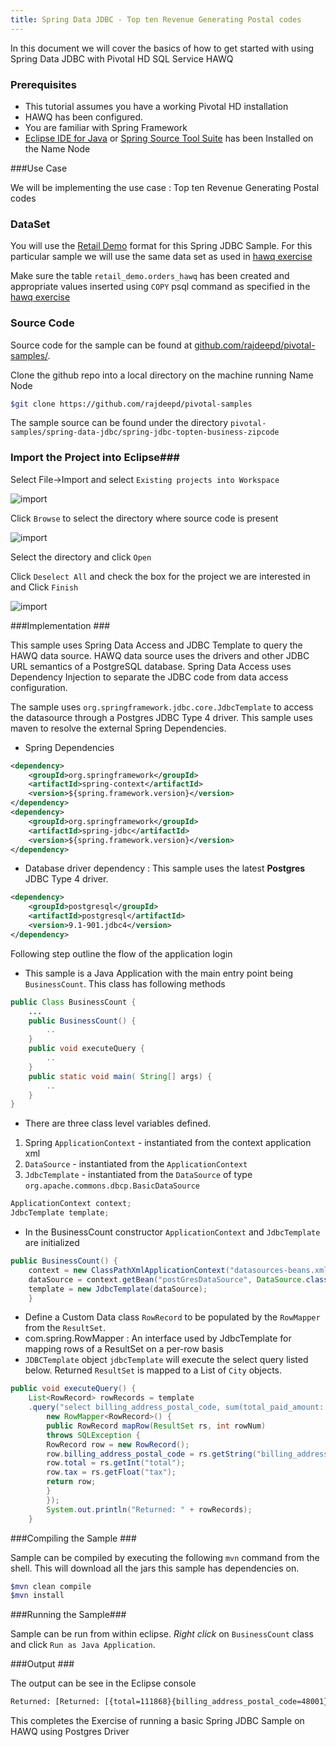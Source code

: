 ```yaml
---
title: Spring Data JDBC - Top ten Revenue Generating Postal codes    
---
```


In this document we will cover the basics of how to get started with using Spring Data JDBC with Pivotal HD SQL Service HAWQ

### Prerequisites

*  This tutorial assumes you have a working Pivotal HD installation
*  HAWQ has been configured.
*  You are familiar with Spring Framework
*  [Eclipse IDE for Java](http://www.eclipse.org) or [Spring Source Tool Suite](http://www.springsource.org/sts) has been Installed on the Name Node

###Use Case

We will be implementing the use case : Top ten Revenue Generating Postal codes

### DataSet

You will use the [Retail Demo](/getting-started/dataset.html) format for this Spring JDBC Sample. For this particular sample we will use the same data set as used in [hawq exercise](/getting-started/hawq/internal-tables.html)

Make sure the table `retail_demo.orders_hawq` has been created and appropriate values inserted using `COPY` psql command as specified in the [hawq exercise](/getting-started/hawq/internal-tables.html)

### Source Code ###

Source code for the sample can be found at [github.com/rajdeepd/pivotal-samples/](https://github.com/rajdeepd/pivotal-samples).

Clone the github repo into a local directory on the machine running Name Node

```bash
$git clone https://github.com/rajdeepd/pivotal-samples
```

The sample source can be found under the directory `pivotal-samples/spring-data-jdbc/spring-jdbc-topten-business-zipcode`

### Import the Project into Eclipse###

Select File->Import and select `Existing projects into Workspace`

![import](/images/gs/hawq/count-business/spring-jdbc/import-maven.png)

Click `Browse` to select the directory where source code is present

![import](/images/gs/hawq/count-business/spring-jdbc/browse.png)

Select the directory and click `Open`

Click `Deselect All` and check the box for the project we are interested in and Click `Finish`

![import](/images/gs/hawq/count-business/spring-jdbc/select-project.png)


###Implementation ###

This sample uses Spring Data Access and JDBC Template to query the HAWQ data source. HAWQ data source uses the drivers and other JDBC URL semantics of a PostgreSQL database. 
Spring Data Access uses Dependency Injection to separate the JDBC code from data access configuration.

The sample uses `org.springframework.jdbc.core.JdbcTemplate` to access the datasource through a Postgres JDBC Type 4 driver. This sample uses maven to resolve the external Spring Dependencies.

*  Spring Dependencies
```xml
<dependency>
    <groupId>org.springframework</groupId>
    <artifactId>spring-context</artifactId>
    <version>${spring.framework.version}</version>
</dependency>
<dependency>
    <groupId>org.springframework</groupId>
    <artifactId>spring-jdbc</artifactId>
    <version>${spring.framework.version}</version>
</dependency>
```

*  Database driver dependency : This sample uses the latest **Postgres** JDBC Type 4 driver.

```xml
<dependency>
    <groupId>postgresql</groupId>
    <artifactId>postgresql</artifactId>
    <version>9.1-901.jdbc4</version>
</dependency>
```

Following step outline the flow of the application login

*  This sample is a Java Application with the main entry point being `BusinessCount`. This class has following methods

```java
public Class BusinessCount {
    ...
    public BusinessCount() {
        ..
    }  
    public void executeQuery {
        ..
    }
    public static void main( String[] args) {
        ..
    }
}
```

*  There are three class level variables defined. 
  1.  Spring `ApplicationContext` - instantiated from the context application xml
  2.  `DataSource` - instantiated from the `ApplicationContext`
  3.  `JdbcTemplate` - instantiated from the `DataSource` of type `org.apache.commons.dbcp.BasicDataSource`

```java
ApplicationContext context;
JdbcTemplate template;
```
*    In the BusinessCount constructor `ApplicationContext` and `JdbcTemplate` are initialized 
```java
public BusinessCount() {
    context = new ClassPathXmlApplicationContext("datasources-beans.xml");
    dataSource = context.getBean("postGresDataSource", DataSource.class);
    template = new JdbcTemplate(dataSource);
    }
```

*    Define a Custom Data class `RowRecord` to be populated by the `RowMapper` from the `ResultSet`.  
*    com.spring.RowMapper : An interface used by JdbcTemplate for mapping rows of a ResultSet on a per-row basis
*  `JDBCTemplate` object `jdbcTemplate` will execute the select query listed below. Returned `ResultSet` is mapped to a List of `City` objects.

```java
public void executeQuery() {
    List<RowRecord> rowRecords = template
    .query("select billing_address_postal_code, sum(total_paid_amount::float8) as total, sum(total_tax_amount::float8) as tax from retail_demo.orders_hawq group by billing_address_postal_code order by total desc limit 10;",
        new RowMapper<RowRecord>() {
        public RowRecord mapRow(ResultSet rs, int rowNum)
        throws SQLException {
        RowRecord row = new RowRecord();
        row.billing_address_postal_code = rs.getString("billing_address_postal_code");
        row.total = rs.getInt("total");
        row.tax = rs.getFloat("tax");
        return row;
        }
        });
        System.out.println("Returned: " + rowRecords);
    }
```

###Compiling the Sample ###

Sample can be compiled by executing the following `mvn` command from the shell. This will download all the jars this sample has dependencies on.

```bash
$mvn clean compile
$mvn install
```

###Running the Sample###

Sample can be run from within eclipse. *Right click* on `BusinessCount` class and click `Run as Java Application`.

###Output ###

The output can be see in the Eclipse console

```bash
Returned: [Returned: [{total=111868}{billing_address_postal_code=48001}{tax=6712.099}, {total=107958}{billing_address_postal_code=15329}{tax=6477.4946}, {total=103244}{billing_address_postal_code=42714}{tax=6194.675}, {total=101365}{billing_address_postal_code=41030}{tax=6081.93}, {total=100511}{billing_address_postal_code=50223}{tax=6030.698}, {total=83566}{billing_address_postal_code=03106}{tax=0.0}, {total=77383}{billing_address_postal_code=57104}{tax=3095.3452}, {total=73673}{billing_address_postal_code=23002}{tax=3683.683}, {total=68282}{billing_address_postal_code=25703}{tax=4096.9272}, {total=66836}{billing_address_postal_code=26178}{tax=4010.184}]]
```
This completes the Exercise of running a basic Spring JDBC Sample on HAWQ using Postgres Driver
